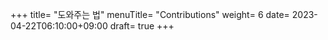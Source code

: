 +++
title= "도와주는 법"
menuTitle= "Contributions"
weight= 6
date= 2023-04-22T06:10:00+09:00
draft= true
+++
